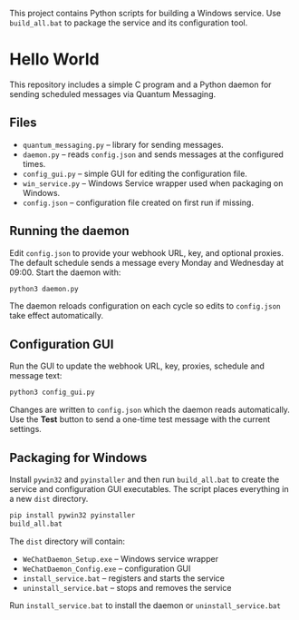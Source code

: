 
This project contains Python scripts for building a Windows service.
Use `build_all.bat` to package the service and its configuration tool.

# Hello World

This repository includes a simple C program and a Python daemon for sending
scheduled messages via Quantum Messaging.

## Files

- `quantum_messaging.py` – library for sending messages.
- `daemon.py` – reads `config.json` and sends messages at the configured times.
- `config_gui.py` – simple GUI for editing the configuration file.
- `win_service.py` – Windows Service wrapper used when packaging on Windows.
- `config.json` – configuration file created on first run if missing.

## Running the daemon
Edit `config.json` to provide your webhook URL, key, and optional proxies. The default schedule sends a message every Monday and Wednesday at 09:00. Start the daemon with:

```bash
python3 daemon.py
```

The daemon reloads configuration on each cycle so edits to `config.json`
take effect automatically.

## Configuration GUI

Run the GUI to update the webhook URL, key, proxies, schedule and message text:

```bash
python3 config_gui.py
```

Changes are written to `config.json` which the daemon reads automatically.
Use the **Test** button to send a one-time test message with the current
settings.

## Packaging for Windows

Install `pywin32` and `pyinstaller` and then run `build_all.bat` to create
the service and configuration GUI executables. The script places everything
in a new `dist` directory.

```bash
pip install pywin32 pyinstaller
build_all.bat
```

The `dist` directory will contain:

- `WeChatDaemon_Setup.exe` – Windows service wrapper
- `WeChatDaemon_Config.exe` – configuration GUI
- `install_service.bat` – registers and starts the service
- `uninstall_service.bat` – stops and removes the service

Run `install_service.bat` to install the daemon or `uninstall_service.bat`

